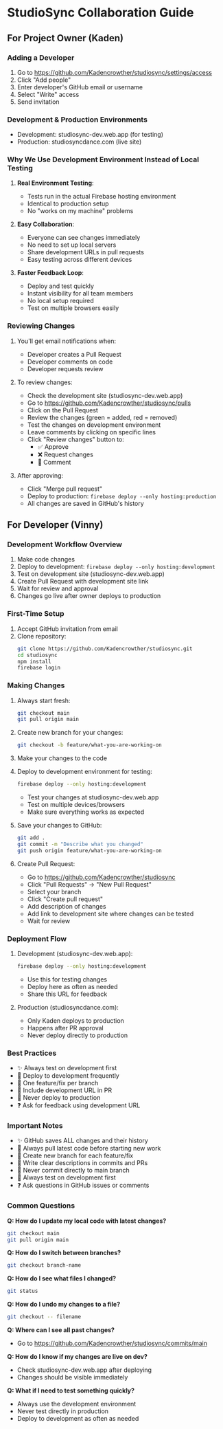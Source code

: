 # StudioSync Collaboration Guide

## For Project Owner (Kaden)

### Adding a Developer
1. Go to https://github.com/Kadencrowther/studiosync/settings/access
2. Click "Add people"
3. Enter developer's GitHub email or username
4. Select "Write" access
5. Send invitation

### Development & Production Environments
- Development: studiosync-dev.web.app (for testing)
- Production: studiosyncdance.com (live site)

### Why We Use Development Environment Instead of Local Testing
1. **Real Environment Testing**:
   - Tests run in the actual Firebase hosting environment
   - Identical to production setup
   - No "works on my machine" problems

2. **Easy Collaboration**:
   - Everyone can see changes immediately
   - No need to set up local servers
   - Share development URLs in pull requests
   - Easy testing across different devices

3. **Faster Feedback Loop**:
   - Deploy and test quickly
   - Instant visibility for all team members
   - No local setup required
   - Test on multiple browsers easily

### Reviewing Changes
1. You'll get email notifications when:
   - Developer creates a Pull Request
   - Developer comments on code
   - Developer requests review

2. To review changes:
   - Check the development site (studiosync-dev.web.app)
   - Go to https://github.com/Kadencrowther/studiosync/pulls
   - Click on the Pull Request
   - Review the changes (green = added, red = removed)
   - Test the changes on development environment
   - Leave comments by clicking on specific lines
   - Click "Review changes" button to:
     - ✅ Approve
     - ❌ Request changes
     - 💬 Comment

3. After approving:
   - Click "Merge pull request"
   - Deploy to production: `firebase deploy --only hosting:production`
   - All changes are saved in GitHub's history

## For Developer (Vinny)

### Development Workflow Overview
1. Make code changes
2. Deploy to development: `firebase deploy --only hosting:development`
3. Test on development site (studiosync-dev.web.app)
4. Create Pull Request with development site link
5. Wait for review and approval
6. Changes go live after owner deploys to production

### First-Time Setup
1. Accept GitHub invitation from email
2. Clone repository:
   ```bash
   git clone https://github.com/Kadencrowther/studiosync.git
   cd studiosync
   npm install
   firebase login
   ```

### Making Changes
1. Always start fresh:
   ```bash
   git checkout main
   git pull origin main
   ```

2. Create new branch for your changes:
   ```bash
   git checkout -b feature/what-you-are-working-on
   ```

3. Make your changes to the code

4. Deploy to development environment for testing:
   ```bash
   firebase deploy --only hosting:development
   ```
   - Test your changes at studiosync-dev.web.app
   - Test on multiple devices/browsers
   - Make sure everything works as expected

5. Save your changes to GitHub:
   ```bash
   git add .
   git commit -m "Describe what you changed"
   git push origin feature/what-you-are-working-on
   ```

6. Create Pull Request:
   - Go to https://github.com/Kadencrowther/studiosync
   - Click "Pull Requests" → "New Pull Request"
   - Select your branch
   - Click "Create pull request"
   - Add description of changes
   - Add link to development site where changes can be tested
   - Wait for review

### Deployment Flow
1. Development (studiosync-dev.web.app):
   ```bash
   firebase deploy --only hosting:development
   ```
   - Use this for testing changes
   - Deploy here as often as needed
   - Share this URL for feedback

2. Production (studiosyncdance.com):
   - Only Kaden deploys to production
   - Happens after PR approval
   - Never deploy directly to production

### Best Practices
- ✨ Always test on development first
- 🔄 Deploy to development frequently
- 🌿 One feature/fix per branch
- 📝 Include development URL in PR
- 🚫 Never deploy to production
- ❓ Ask for feedback using development URL

### Important Notes
- ✨ GitHub saves ALL changes and their history
- 🔄 Always pull latest code before starting new work
- 🌿 Create new branch for each feature/fix
- 📝 Write clear descriptions in commits and PRs
- 🚫 Never commit directly to main branch
- 🎯 Always test on development first
- ❓ Ask questions in GitHub issues or comments

### Common Questions

**Q: How do I update my local code with latest changes?**
```bash
git checkout main
git pull origin main
```

**Q: How do I switch between branches?**
```bash
git checkout branch-name
```

**Q: How do I see what files I changed?**
```bash
git status
```

**Q: How do I undo my changes to a file?**
```bash
git checkout -- filename
```

**Q: Where can I see all past changes?**
- Go to https://github.com/Kadencrowther/studiosync/commits/main

**Q: How do I know if my changes are live on dev?**
- Check studiosync-dev.web.app after deploying
- Changes should be visible immediately

**Q: What if I need to test something quickly?**
- Always use the development environment
- Never test directly in production
- Deploy to development as often as needed 